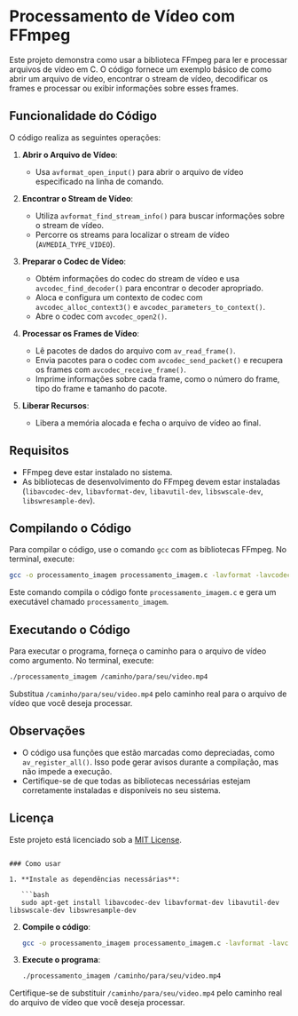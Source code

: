 # Processamento de Vídeo com FFmpeg

Este projeto demonstra como usar a biblioteca FFmpeg para ler e processar arquivos de vídeo em C. O código fornece um exemplo básico de como abrir um arquivo de vídeo, encontrar o stream de vídeo, decodificar os frames e processar ou exibir informações sobre esses frames.

## Funcionalidade do Código

O código realiza as seguintes operações:

1. **Abrir o Arquivo de Vídeo**:
   - Usa `avformat_open_input()` para abrir o arquivo de vídeo especificado na linha de comando.

2. **Encontrar o Stream de Vídeo**:
   - Utiliza `avformat_find_stream_info()` para buscar informações sobre o stream de vídeo.
   - Percorre os streams para localizar o stream de vídeo (`AVMEDIA_TYPE_VIDEO`).

3. **Preparar o Codec de Vídeo**:
   - Obtém informações do codec do stream de vídeo e usa `avcodec_find_decoder()` para encontrar o decoder apropriado.
   - Aloca e configura um contexto de codec com `avcodec_alloc_context3()` e `avcodec_parameters_to_context()`.
   - Abre o codec com `avcodec_open2()`.

4. **Processar os Frames de Vídeo**:
   - Lê pacotes de dados do arquivo com `av_read_frame()`.
   - Envia pacotes para o codec com `avcodec_send_packet()` e recupera os frames com `avcodec_receive_frame()`.
   - Imprime informações sobre cada frame, como o número do frame, tipo do frame e tamanho do pacote.

5. **Liberar Recursos**:
   - Libera a memória alocada e fecha o arquivo de vídeo ao final.

## Requisitos

- FFmpeg deve estar instalado no sistema.
- As bibliotecas de desenvolvimento do FFmpeg devem estar instaladas (`libavcodec-dev`, `libavformat-dev`, `libavutil-dev`, `libswscale-dev`, `libswresample-dev`).

## Compilando o Código

Para compilar o código, use o comando `gcc` com as bibliotecas FFmpeg. No terminal, execute:

```bash
gcc -o processamento_imagem processamento_imagem.c -lavformat -lavcodec -lavutil -lswscale -lswresample
```

Este comando compila o código fonte `processamento_imagem.c` e gera um executável chamado `processamento_imagem`.

## Executando o Código

Para executar o programa, forneça o caminho para o arquivo de vídeo como argumento. No terminal, execute:

```bash
./processamento_imagem /caminho/para/seu/video.mp4
```

Substitua `/caminho/para/seu/video.mp4` pelo caminho real para o arquivo de vídeo que você deseja processar.

## Observações

- O código usa funções que estão marcadas como depreciadas, como `av_register_all()`. Isso pode gerar avisos durante a compilação, mas não impede a execução.
- Certifique-se de que todas as bibliotecas necessárias estejam corretamente instaladas e disponíveis no seu sistema.

## Licença

Este projeto está licenciado sob a [MIT License](LICENSE).

```

### Como usar

1. **Instale as dependências necessárias**:

   ```bash
   sudo apt-get install libavcodec-dev libavformat-dev libavutil-dev libswscale-dev libswresample-dev
   ```

2. **Compile o código**:

   ```bash
   gcc -o processamento_imagem processamento_imagem.c -lavformat -lavcodec -lavutil -lswscale -lswresample
   ```

3. **Execute o programa**:

   ```bash
   ./processamento_imagem /caminho/para/seu/video.mp4
   ```

Certifique-se de substituir `/caminho/para/seu/video.mp4` pelo caminho real do arquivo de vídeo que você deseja processar.
